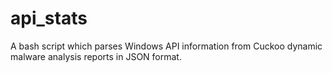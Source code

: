 # api_stats
A bash script which parses Windows API information from Cuckoo dynamic malware analysis reports in JSON format.
